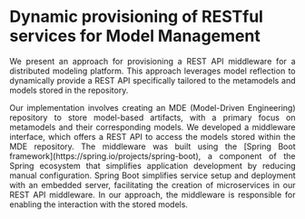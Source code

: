 # Dynamic provisioning of RESTful services for Model Management

<p align="justify">We present an approach for provisioning a REST API middleware for a distributed modeling platform. This approach leverages model reflection to dynamically provide a REST API specifically tailored to the metamodels and models stored in the repository.</p>

<p align="justify">Our implementation involves creating an MDE (Model-Driven Engineering) repository to store model-based artifacts, with a primary focus on metamodels and their corresponding models. We developed a middleware interface, which offers a REST API to access the models stored within the MDE repository. The middleware was built using the [Spring Boot framework](https://spring.io/projects/spring-boot), a component of the Spring ecosystem that simplifies application development by reducing manual configuration. Spring Boot simplifies service setup and deployment with an embedded server, facilitating the creation of microservices in our REST API middleware. In our approach, the middleware is responsible for enabling the interaction with the stored models.</p>

